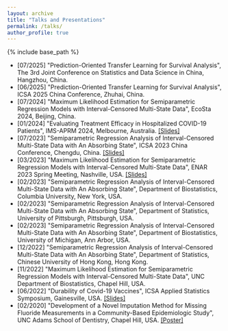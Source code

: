 ```yaml
---
layout: archive
title: "Talks and Presentations"
permalink: /talks/
author_profile: true
---
```


{% include base_path %}

- [07/2025] "Prediction-Oriented Transfer Learning for Survival Analysis", The 3rd Joint Conference on Statistics and Data Science in China, Hangzhou, China.
- [06/2025] "Prediction-Oriented Transfer Learning for Survival Analysis", ICSA 2025 China Conference, Zhuhai, China.
- [07/2024] "Maximum Likelihood Estimation for Semiparametric Regression Models with Interval-Censored Multi-State Data", EcoSta 2024, Beijing, China.
- [01/2024] "Evaluating Treatment Efficacy in Hospitalized COVID-19 Patients", IMS-APRM 2024, Melbourne, Australia. [[Slides]](/files/talks-slides/IP65-4-YuGu-AW153.pdf)
- [07/2023] "Semiparametric Regression Analysis of Interval-Censored Multi-State Data with An Absorbing State", ICSA 2023 China Conference, Chengdu, China. [[Slides]](/files/talks-slides/ICSA_China_2023_slides.pdf)
- [03/2023] "Maximum Likelihood Estimation for Semiparametric Regression Models with Interval-Censored Multi-State Data", ENAR 2023 Spring Meeting, Nashville, USA. [[Slides]](/files/talks-slides/slides_ENAR2023.pdf)
- [02/2023] "Semiparametric Regression Analysis of Interval-Censored Multi-State Data with An Absorbing State", Department of Biostatistics, Columbia University, New York, USA.
- [02/2023] "Semiparametric Regression Analysis of Interval-Censored Multi-State Data with An Absorbing State", Department of Statistics, University of Pittsburgh, Pittsburgh, USA.
- [02/2023] "Semiparametric Regression Analysis of Interval-Censored Multi-State Data with An Absorbing State", Department of Biostatistics, University of Michigan, Ann Arbor, USA.
- [12/2022] "Semiparametric Regression Analysis of Interval-Censored Multi-State Data with An Absorbing State", Department of Statistics, Chinese University of Hong Kong, Hong Kong.
- [11/2022] "Maximum Likelihood Estimation for Semiparametric Regression Models with Interval-Censored Multi-State Data", UNC Department of Biostatistics, Chapel Hill, USA.
- [06/2022] "Durability of Covid-19 Vaccines", ICSA Applied Statistics Symposium, Gainesville, USA. [[Slides]](/files/talks-slides/ICSA2022_7G_Gu.pdf)
- [02/2020] "Development of a Novel Imputation Method for Missing Fluoride Measurements in a Community-Based Epidemiologic Study", UNC Adams School of Dentistry, Chapel Hill, USA. [[Poster]](/files/talks-slides/SOD_Research_Day____Poster_Presentation.pdf)